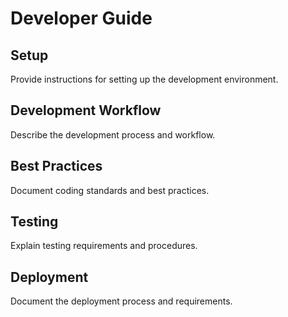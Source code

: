 # Developer Guide

<!-- This is a fallback template generated automatically on 2025-04-27 -->

## Setup

Provide instructions for setting up the development environment.

## Development Workflow

Describe the development process and workflow.

## Best Practices

Document coding standards and best practices.

## Testing

Explain testing requirements and procedures.

## Deployment

Document the deployment process and requirements.

